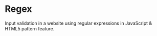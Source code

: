 # Regex
Input validation in a website using regular expressions in JavaScript & HTML5 pattern feature.
